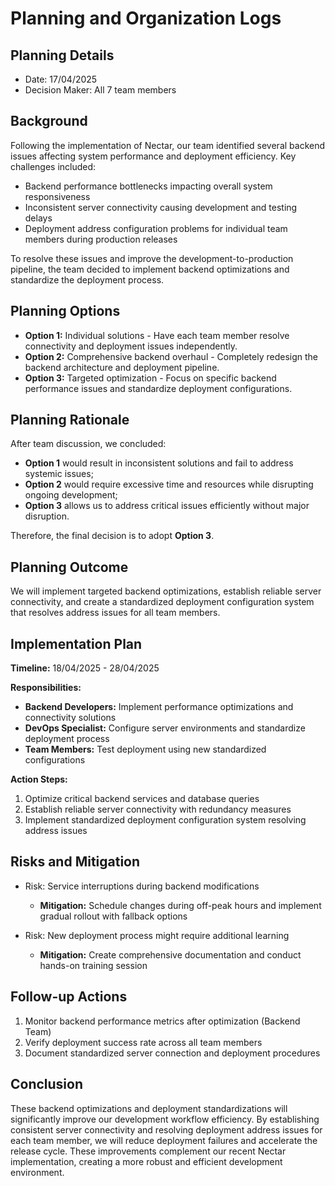 # Planning and Organization Logs
## Planning Details
- Date: 17/04/2025
- Decision Maker: All 7 team members

## Background
Following the implementation of Nectar, our team identified several backend issues affecting system performance and deployment efficiency. Key challenges included:

- Backend performance bottlenecks impacting overall system responsiveness
- Inconsistent server connectivity causing development and testing delays
- Deployment address configuration problems for individual team members during production releases

To resolve these issues and improve the development-to-production pipeline, the team decided to implement backend optimizations and standardize the deployment process.

## Planning Options
- **Option 1:** Individual solutions - Have each team member resolve connectivity and deployment issues independently.
- **Option 2:** Comprehensive backend overhaul - Completely redesign the backend architecture and deployment pipeline.
- **Option 3:** Targeted optimization - Focus on specific backend performance issues and standardize deployment configurations.

## Planning Rationale
After team discussion, we concluded:

- **Option 1** would result in inconsistent solutions and fail to address systemic issues;
- **Option 2** would require excessive time and resources while disrupting ongoing development;
- **Option 3** allows us to address critical issues efficiently without major disruption.

Therefore, the final decision is to adopt **Option 3**.

## Planning Outcome
We will implement targeted backend optimizations, establish reliable server connectivity, and create a standardized deployment configuration system that resolves address issues for all team members.

## Implementation Plan
**Timeline:** 18/04/2025 - 28/04/2025

**Responsibilities:**
- **Backend Developers:** Implement performance optimizations and connectivity solutions
- **DevOps Specialist:** Configure server environments and standardize deployment process
- **Team Members:** Test deployment using new standardized configurations

**Action Steps:**
1. Optimize critical backend services and database queries
2. Establish reliable server connectivity with redundancy measures 
3. Implement standardized deployment configuration system resolving address issues 

## Risks and Mitigation
- Risk: Service interruptions during backend modifications
  - **Mitigation:** Schedule changes during off-peak hours and implement gradual rollout with fallback options

- Risk: New deployment process might require additional learning
  - **Mitigation:** Create comprehensive documentation and conduct hands-on training session

## Follow-up Actions
1. Monitor backend performance metrics after optimization (Backend Team)
2. Verify deployment success rate across all team members
3. Document standardized server connection and deployment procedures

## Conclusion
These backend optimizations and deployment standardizations will significantly improve our development workflow efficiency. By establishing consistent server connectivity and resolving deployment address issues for each team member, we will reduce deployment failures and accelerate the release cycle. These improvements complement our recent Nectar implementation, creating a more robust and efficient development environment.